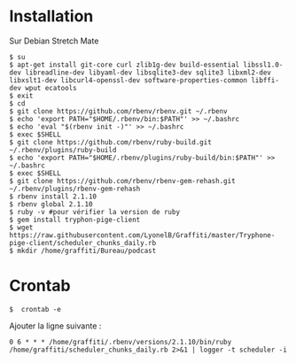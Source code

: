 # Installation

Sur Debian Stretch Mate

    $ su
    $ apt-get install git-core curl zlib1g-dev build-essential libssl1.0-dev libreadline-dev libyaml-dev libsqlite3-dev sqlite3 libxml2-dev libxslt1-dev libcurl4-openssl-dev software-properties-common libffi-dev wput ecatools
    $ exit
    $ cd
    $ git clone https://github.com/rbenv/rbenv.git ~/.rbenv
    $ echo 'export PATH="$HOME/.rbenv/bin:$PATH"' >> ~/.bashrc
    $ echo 'eval "$(rbenv init -)"' >> ~/.bashrc
    $ exec $SHELL
    $ git clone https://github.com/rbenv/ruby-build.git ~/.rbenv/plugins/ruby-build
    $ echo 'export PATH="$HOME/.rbenv/plugins/ruby-build/bin:$PATH"' >> ~/.bashrc
    $ exec $SHELL
    $ git clone https://github.com/rbenv/rbenv-gem-rehash.git ~/.rbenv/plugins/rbenv-gem-rehash
    $ rbenv install 2.1.10
    $ rbenv global 2.1.10
    $ ruby -v #pour vérifier la version de ruby
    $ gem install tryphon-pige-client
    $ wget https://raw.githubusercontent.com/LyonelB/Graffiti/master/Tryphone-pige-client/scheduler_chunks_daily.rb
    $ mkdir /home/graffiti/Bureau/podcast
    
# Crontab

    $  crontab -e
    
Ajouter la ligne suivante :

    0 6 * * * /home/graffiti/.rbenv/versions/2.1.10/bin/ruby  /home/graffiti/scheduler_chunks_daily.rb 2>&1 | logger -t scheduler -i
